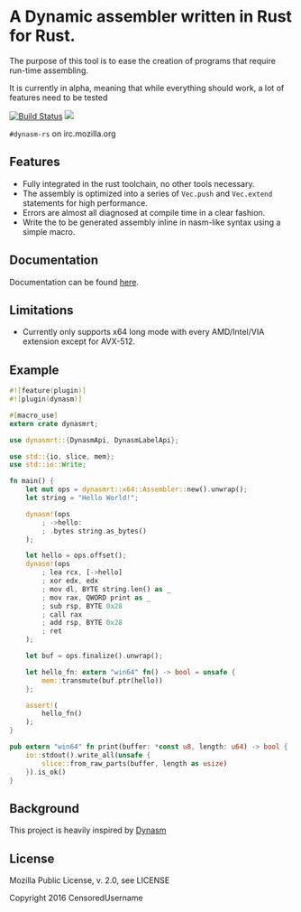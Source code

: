 # A Dynamic assembler written in Rust for Rust.

The purpose of this tool is to ease the creation of programs that require run-time assembling.

It is currently in alpha, meaning that while everything should work, a lot of features need to be tested

[![Build Status](https://travis-ci.org/CensoredUsername/dynasm-rs.svg?branch=master)](https://travis-ci.org/CensoredUsername/dynasm-rs)
[![](https://img.shields.io/crates/v/dynasm.svg)](https://crates.io/crates/dynasm)

`#dynasm-rs` on irc.mozilla.org

## Features

- Fully integrated in the rust toolchain, no other tools necessary.
- The assembly is optimized into a series of `Vec.push` and `Vec.extend` statements for high performance.
- Errors are almost all diagnosed at compile time in a clear fashion.
- Write the to be generated assembly inline in nasm-like syntax using a simple macro.

## Documentation

Documentation can be found [here](https://CensoredUsername.github.com/dynasm-rs/language/index.html).

## Limitations

- Currently only supports x64 long mode with every AMD/Intel/VIA extension except for AVX-512.

## Example

```rust
#![feature(plugin)]
#![plugin(dynasm)]

#[macro_use]
extern crate dynasmrt;

use dynasmrt::{DynasmApi, DynasmLabelApi};

use std::{io, slice, mem};
use std::io::Write;

fn main() {
    let mut ops = dynasmrt::x64::Assembler::new().unwrap();
    let string = "Hello World!";

    dynasm!(ops
        ; ->hello:
        ; .bytes string.as_bytes()
    );

    let hello = ops.offset();
    dynasm!(ops
        ; lea rcx, [->hello]
        ; xor edx, edx
        ; mov dl, BYTE string.len() as _
        ; mov rax, QWORD print as _
        ; sub rsp, BYTE 0x28
        ; call rax
        ; add rsp, BYTE 0x28
        ; ret
    );

    let buf = ops.finalize().unwrap();

    let hello_fn: extern "win64" fn() -> bool = unsafe {
        mem::transmute(buf.ptr(hello))
    };

    assert!(
        hello_fn()
    );
}

pub extern "win64" fn print(buffer: *const u8, length: u64) -> bool {
    io::stdout().write_all(unsafe {
        slice::from_raw_parts(buffer, length as usize)
    }).is_ok()
}
```

## Background

This project is heavily inspired by [Dynasm](http://luajit.org/dynasm.html)

## License

Mozilla Public License, v. 2.0, see LICENSE

Copyright 2016 CensoredUsername
